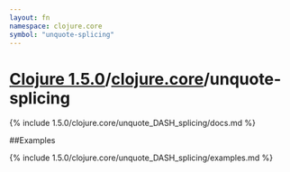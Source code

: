 ```yaml
---
layout: fn
namespace: clojure.core
symbol: "unquote-splicing"
---
```


# [Clojure 1.5.0](../../)/[clojure.core](../)/unquote-splicing

{% include 1.5.0/clojure.core/unquote_DASH_splicing/docs.md %}

##Examples

{% include 1.5.0/clojure.core/unquote_DASH_splicing/examples.md %}

